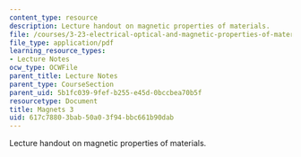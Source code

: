 ```yaml
---
content_type: resource
description: Lecture handout on magnetic properties of materials.
file: /courses/3-23-electrical-optical-and-magnetic-properties-of-materials-fall-2007/617c78803bab50a03f94bbc661b90dab_magnets3.pdf
file_type: application/pdf
learning_resource_types:
- Lecture Notes
ocw_type: OCWFile
parent_title: Lecture Notes
parent_type: CourseSection
parent_uid: 5b1fc039-9fef-b255-e45d-0bccbea70b5f
resourcetype: Document
title: Magnets 3
uid: 617c7880-3bab-50a0-3f94-bbc661b90dab
---
```

Lecture handout on magnetic properties of materials.